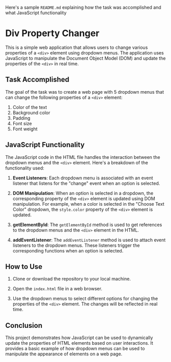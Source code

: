  Here's a sample `README.md` explaining how the task was accomplished and what JavaScript functionality 

# Div Property Changer

This is a simple web application that allows users to change various properties of a `<div>` element using dropdown menus. The application uses JavaScript to manipulate the Document Object Model (DOM) and update the properties of the `<div>` in real time.

## Task Accomplished

The goal of the task was to create a web page with 5 dropdown menus that can change the following properties of a `<div>` element:

1. Color of the text
2. Background color
3. Padding
4. Font size
5. Font weight

## JavaScript Functionality

The JavaScript code in the HTML file handles the interaction between the dropdown menus and the `<div>` element. Here's a breakdown of the functionality used:

1. **Event Listeners**: Each dropdown menu is associated with an event listener that listens for the "change" event when an option is selected.

2. **DOM Manipulation**: When an option is selected in a dropdown, the corresponding property of the `<div>` element is updated using DOM manipulation. For example, when a color is selected in the "Choose Text Color" dropdown, the `style.color` property of the `<div>` element is updated.

3. **getElementById**: The `getElementById` method is used to get references to the dropdown menus and the `<div>` element in the HTML.

4. **addEventListener**: The `addEventListener` method is used to attach event listeners to the dropdown menus. These listeners trigger the corresponding functions when an option is selected.

## How to Use

1. Clone or download the repository to your local machine.

2. Open the `index.html` file in a web browser.

3. Use the dropdown menus to select different options for changing the properties of the `<div>` element. The changes will be reflected in real time.

## Conclusion

This project demonstrates how JavaScript can be used to dynamically update the properties of HTML elements based on user interactions. It provides a basic example of how dropdown menus can be used to manipulate the appearance of elements on a web page.